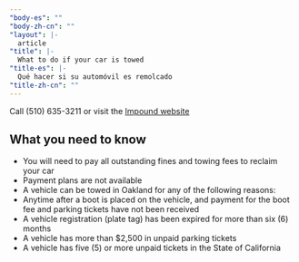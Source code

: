 ```yaml
---
"body-es": ""
"body-zh-cn": ""
"layout": |-
  article
"title": |-
  What to do if your car is towed
"title-es": |-
  Qué hacer si su automóvil es remolcado
"title-zh-cn": ""
---
```

<p class="cta">Call (510) 635-3211 or visit the <a href="http://www.abimpound.com/towed.html">Impound website</a></p>

## What you need to know

* You will need to pay all outstanding fines and towing fees to reclaim your car
* Payment plans are not available 
* A vehicle can be towed in Oakland for any of the following reasons:
 * Anytime after a boot is placed on the vehicle, and payment for the boot fee and parking tickets have not been received
 * A vehicle registration (plate tag) has been expired for more than six (6) months
 * A vehicle has more than $2,500 in unpaid parking tickets
 * A vehicle has five (5) or more unpaid tickets in the State of California

